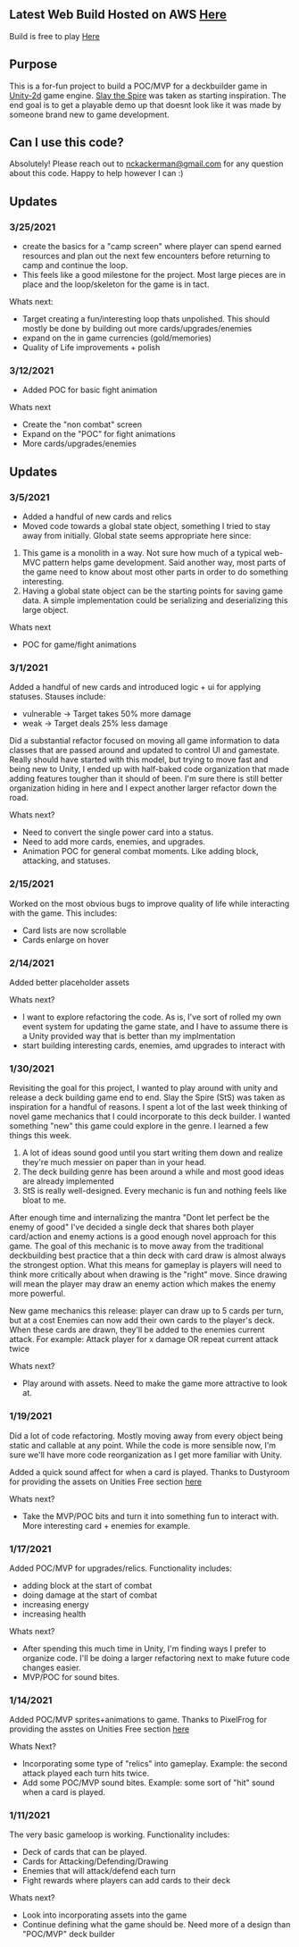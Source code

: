 ## Latest Web Build Hosted on AWS [Here](http://deck-builder-demo-nckackerman.s3-website-us-east-1.amazonaws.com/)
Build is free to play [Here](http://deck-builder-demo-nckackerman.s3-website-us-east-1.amazonaws.com/)

## Purpose
This is a for-fun project to build a POC/MVP for a deckbuilder game in [Unity-2d](https://unity.com/solutions/2d) game engine. [Slay the Spire](https://store.steampowered.com/app/646570/Slay_the_Spire/) was taken as starting inspiration. The end goal is to get a playable demo up that doesnt look like it was made by someone brand new to game development.

## Can I use this code?
Absolutely! Please reach out to nckackerman@gmail.com for any question about this code. Happy to help however I can :)

## Updates
### 3/25/2021
- create the basics for a "camp screen" where player can spend earned resources and plan out the next few encounters before returning to camp and continue the loop.
- This feels like a good milestone for the project. Most large pieces are in place and the loop/skeleton for the game is in tact.

Whats next:
- Target creating a fun/interesting loop thats unpolished. This should mostly be done by building out more cards/upgrades/enemies
- expand on the in game currencies (gold/memories)
- Quality of Life improvements + polish

### 3/12/2021
- Added POC for basic fight animation

Whats next
- Create the "non combat" screen
- Expand on the "POC" for fight animations
- More cards/upgrades/enemies

## Updates
### 3/5/2021
- Added a handful of new cards and relics
- Moved code towards a global state object, something I tried to stay away from initially. Global state seems appropriate here since:

1. This game is a monolith in a way. Not sure how much of a typical web-MVC pattern helps game development. Said another way, most parts of the game need to know about most other parts in order to do something interesting.
2. Having a global state object can be the starting points for saving game data. A simple implementation could be serializing and deserializing this large object.

Whats next
- POC for game/fight animations

### 3/1/2021
Added a handful of new cards and introduced logic + ui for applying statuses. Stauses include:
- vulnerable -> Target takes 50% more damage
- weak -> Target deals 25% less damage

Did a substantial refactor focused on moving all game information to data classes that are passed around and updated to control UI and gamestate. Really should have started with this model, but trying to move fast and being new to Unity, I ended up with half-baked code organization that made adding features tougher than it should of been. I'm sure there is still better organization hiding in here and I expect another larger refactor down the road.

Whats next?
- Need to convert the single power card into a status.
- Need to add more cards, enemies, and upgrades.
- Animation POC for general combat moments. Like adding block, attacking, and statuses.

### 2/15/2021
Worked on the most obvious bugs to improve quality of life while interacting with the game. This includes:
- Card lists are now scrollable
- Cards enlarge on hover

### 2/14/2021
Added better placeholder assets

Whats next?
- I want to explore refactoring the code. As is, I've sort of rolled my own event system for updating the game state, and I have to assume there is a Unity provided way that is better than my implmentation
- start building interesting cards, enemies, amd upgrades to interact with

### 1/30/2021
Revisiting the goal for this project, I wanted to play around with unity and release a deck building game end to end. Slay the Spire (StS) was taken as inspiration for a handful of reasons. I spent a lot of the last week thinking of novel game mechanics that I could incorporate to this deck builder. I wanted something "new" this game could explore in the genre. I learned a few things this week. 

1. A lot of ideas sound good until you start writing them down and realize they're much messier on paper than in your head.  
2. The deck building genre has been around a while and most good ideas are already implemented
3. StS is really well-designed. Every mechanic is fun and nothing feels like bloat to me.

After enough time and internalizing the mantra "Dont let perfect be the enemy of good" I've decided a single deck that shares both player card/action and enemy actions is a good enough novel approach for this game. The goal of this mechanic is to move away from the traditional deckbuilding best practice that a thin deck with card draw is almost always the strongest option. What this means for gameplay is players will need to think more critically about when drawing is the "right" move. Since drawing will mean the player may draw an enemy action which makes the enemy more powerful.

New game mechanics this release:
player can draw up to 5 cards per turn, but at a cost
Enemies can now add their own cards to the player's deck. When these cards are drawn, they'll be added to the enemies current attack. For example: Attack player for x damage OR repeat current attack twice

Whats next?
- Play around with assets. Need to make the game more attractive to look at.

### 1/19/2021

Did a lot of code refactoring. Mostly moving away from every object being static and callable at any point. While the code is more sensible now, I'm sure we'll have more code reorganization as I get more familiar with Unity.

Added a quick sound affect for when a card is played. Thanks to Dustyroom for providing the assets on Unities Free section [here](https://assetstore.unity.com/packages/audio/sound-fx/free-casual-game-sfx-pack-54116)

Whats next?
- Take the MVP/POC bits and turn it into something fun to interact with. More interesting card + enemies for example.

### 1/17/2021

Added POC/MVP for upgrades/relics. Functionality includes:
- adding block at the start of combat
- doing damage at the start of combat
- increasing energy
- increasing health

Whats next?
- After spending this much time in Unity, I'm finding ways I prefer to organize code. I'll be doing a larger refactoring next to make future code changes easier.
- MVP/POC for sound bites.

### 1/14/2021

Added POC/MVP sprites+animations to game. Thanks to PixelFrog for providing the asstes on Unities Free section [here](https://assetstore.unity.com/packages/2d/characters/pixel-adventure-1-155360)

Whats Next?
- Incorporating some type of "relics" into gameplay. Example: the second attack played each turn hits twice.
- Add some POC/MVP sound bites. Example: some sort of "hit" sound when a card is played.

### 1/11/2021 

The very basic gameloop is working. Functionality includes:
- Deck of cards that can be played.
- Cards for Attacking/Defending/Drawing
- Enemies that will attack/defend each turn
- Fight rewards where players can add cards to their deck

Whats next?
- Look into incorporating assets into the game
- Continue defining what the game should be. Need more of a design than "POC/MVP" deck builder
